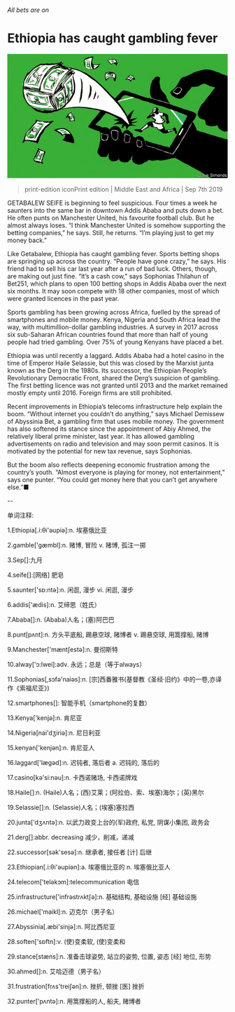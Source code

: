 ###### All bets are on

# Ethiopia has caught gambling fever 

![image](images/20190907_MAD001_0.jpg) 

> print-edition iconPrint edition | Middle East and Africa | Sep 7th 2019 

GETABALEW SEIFE is beginning to feel suspicious. Four times a week he saunters into the same bar in downtown Addis Ababa and puts down a bet. He often punts on Manchester United, his favourite football club. But he almost always loses. “I think Manchester United is somehow supporting the betting companies,” he says. Still, he returns. “I’m playing just to get my money back.” 

Like Getabalew, Ethiopia has caught gambling fever. Sports betting shops are springing up across the country. “People have gone crazy,” he says. His friend had to sell his car last year after a run of bad luck. Others, though, are making out just fine. “It’s a cash cow,” says Sophonias Thilahun of Bet251, which plans to open 100 betting shops in Addis Ababa over the next six months. It may soon compete with 18 other companies, most of which were granted licences in the past year. 

Sports gambling has been growing across Africa, fuelled by the spread of smartphones and mobile money. Kenya, Nigeria and South Africa lead the way, with multimillion-dollar gambling industries. A survey in 2017 across six sub-Saharan African countries found that more than half of young people had tried gambling. Over 75% of young Kenyans have placed a bet. 

Ethiopia was until recently a laggard. Addis Ababa had a hotel casino in the time of Emperor Haile Selassie, but this was closed by the Marxist junta known as the Derg in the 1980s. Its successor, the Ethiopian People’s Revolutionary Democratic Front, shared the Derg’s suspicion of gambling. The first betting licence was not granted until 2013 and the market remained mostly empty until 2016. Foreign firms are still prohibited. 

Recent improvements in Ethiopia’s telecoms infrastructure help explain the boom. “Without internet you couldn’t do anything,” says Michael Demissew of Abyssinia Bet, a gambling firm that uses mobile money. The government has also softened its stance since the appointment of Abiy Ahmed, the relatively liberal prime minister, last year. It has allowed gambling advertisements on radio and television and may soon permit casinos. It is motivated by the potential for new tax revenue, says Sophonias. 

But the boom also reflects deepening economic frustration among the country’s youth. “Almost everyone is playing for money, not entertainment,” says one punter. “You could get money here that you can’t get anywhere else.”■ 

-- 

 单词注释:

1.Ethiopia[.i:θi'әupiә]:n. 埃塞俄比亚 

2.gamble['gæmbl]:n. 赌博, 冒险 v. 赌博, 孤注一掷 

3.Sep[]:九月 

4.seife[]:[网络] 肥皂 

5.saunter['sɒ:ntә]:n. 闲逛, 漫步 vi. 闲逛, 漫步 

6.addis['ædis]:n. 艾缔思（姓氏） 

7.Ababa[]:n. (Ababa)人名；(塞)阿巴巴 

8.punt[pʌnt]:n. 方头平底船, 踢悬空球, 赌博者 v. 踢悬空球, 用篙撑船, 赌博 

9.Manchester['mæntʃestә]:n. 曼彻斯特 

10.alway['ɔ:lwei]:adv. 永远；总是（等于always） 

11.Sophonias[,sɔfә'naiәs]:n. [宗]西番雅书(基督教《圣经·旧约》中的一卷,亦译作《索福尼亚》) 

12.smartphones[]: 智能手机（smartphone的复数） 

13.Kenya['kenjә]:n. 肯尼亚 

14.Nigeria[nai'dʒiriә]:n. 尼日利亚 

15.kenyan['kenjәn]:n. 肯尼亚人 

16.laggard['lægәd]:n. 迟钝者, 落后者 a. 迟钝的, 落后的 

17.casino[kә'si:nәu]:n. 卡西诺赌场, 卡西诺牌戏 

18.Haile[]:n. (Haile)人名；(西)艾莱；(阿拉伯、索、埃塞)海尔；(英)黑尔 

19.Selassie[]:n. (Selassie)人名；(埃塞)塞拉西 

20.junta['dʒʌntә]:n. 以武力政变上台的(军)政府, 私党, 阴谋小集团, 政务会 

21.derg[]:abbr. decreasing 减少，削减，递减 

22.successor[sәk'sesә]:n. 继承者, 接任者 [计] 后继 

23.Ethiopian[.i:θi'әupiәn]:a. 埃塞俄比亚的 n. 埃塞俄比亚人 

24.telecom['telәkɔm]:telecommunication 电信 

25.infrastructure['infrәstrʌktʃә]:n. 基础结构, 基础设施 [经] 基础设施 

26.michael['maikl]:n. 迈克尔（男子名） 

27.Abyssinia[.æbi'sinjә]:n. 阿比西尼亚 

28.soften['sɒftn]:v. (使)变柔软, (使)变柔和 

29.stance[stæns]:n. 准备击球姿势, 站立的姿势, 位置, 姿态 [经] 地位, 形势 

30.ahmed[]:n. 艾哈迈德（男子名） 

31.frustration[frʌs'treiʃәn]:n. 挫折, 顿挫 [医] 挫折 

32.punter['pʌntә]:n. 用篙撑船的人, 船夫, 赌博者 

